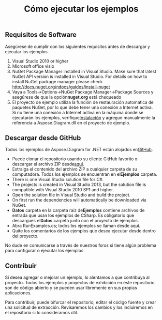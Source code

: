 ﻿---
title: Cómo ejecutar los ejemplos
type: docs
weight: 80
url: /es/net/how-to-run-the-examples/
description: Esta página describe cómo ejecutar los ejemplos de la biblioteca Aspose.Diagram.
---
## **Requisitos de Software**
Asegúrese de cumplir con los siguientes requisitos antes de descargar y ejecutar los ejemplos.

1. Visual Studio 2010 or higher
1. Microsoft office visio
1. NuGet Package Manager installed in Visual Studio. Make sure that latest NuGet API version is installed in Visual Studio. For details on how to install NuGet package manager please check <http://docs.nuget.org/ndocs/guides/install-nuget>
1.  Vaya a Tools->Options->NuGet Package Manager->Package Sources y asegúrese de que la opción**nuget.org** está chequeado
1.  El proyecto de ejemplo utiliza la función de restauración automática de paquetes NuGet, por lo que debe tener una conexión a Internet activa. Si no tiene una conexión a Internet activa en la máquina donde se ejecutarán los ejemplos, verifique[Instalación](/diagram/es/net/installation/) y agregue manualmente la referencia a Aspose.Diagram.dll en el proyecto de ejemplo.
## **Descargar desde GitHub**
 Todos los ejemplos de Aspose.Diagram for .NET están alojados en[GitHub](https://github.com/aspose-diagram/Aspose.Diagram-for-.NET).

-  Puede clonar el repositorio usando su cliente GitHub favorito o descargar el archivo ZIP desde[aquí](https://github.com/aspose-diagram/Aspose.Diagram-for-.NET/archive/master.zip).
-  Extraiga el contenido del archivo ZIP a cualquier carpeta de su computadora. Todos los ejemplos se encuentran en el**Ejemplos** carpeta.
- There is one Visual Studio solution file for C#.
- The projects is created in Visual Studio 2013, but the solution file is compatible with Visual Studio 2010 SP1 and higher.
- Open the solution file in Visual Studio and build the project.
- On first run the dependencies will automatically be downloaded via NuGet.
- **Datos** carpeta en la carpeta raíz de**Ejemplos** contiene archivos de entrada que usan los ejemplos de CSharp. Es obligatorio que descargues el**Datos** carpeta junto con el proyecto de ejemplos.
- Abra RunExamples.cs; todos los ejemplos se llaman desde aquí.
- Quite los comentarios de los ejemplos que desea ejecutar desde dentro del proyecto.

No dude en comunicarse a través de nuestros foros si tiene algún problema para configurar o ejecutar los ejemplos.
## **Contribuir**
Si desea agregar o mejorar un ejemplo, lo alentamos a que contribuya al proyecto. Todos los ejemplos y proyectos de exhibición en este repositorio son de código abierto y se pueden usar libremente en sus propias aplicaciones.

Para contribuir, puede bifurcar el repositorio, editar el código fuente y crear una solicitud de extracción. Revisaremos los cambios y los incluiremos en el repositorio si lo consideramos útil.
